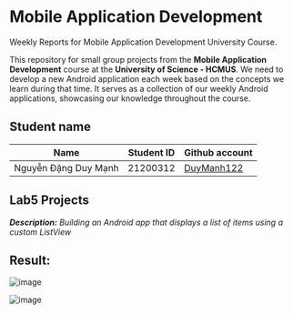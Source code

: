 # Mobile Application Development
Weekly Reports for Mobile Application Development University Course.

This repository for small group projects from the **Mobile Application Development** course at the **University of Science - HCMUS**. We need to develop a new Android application each week based on the concepts we learn during that time. It serves as a collection of our weekly Android applications, showcasing our knowledge throughout the course.

## Student name

| Name |Student ID         | Github account                        |
|------|-------------------|---------------------------------------|
| Nguyễn Đặng Duy Mạnh    |   21200312   | [DuyManh122](https://github.com/DuyManh122) |


## Lab5 Projects
***Description:** Building an Android app that displays a list of items using a custom ListView*

## Result:

![image](https://github.com/user-attachments/assets/fdc7f5ce-a363-4b8c-ab8b-c8826d7022db)

![image](https://github.com/user-attachments/assets/ccd99331-8435-403d-932f-b5902d90ec16)






